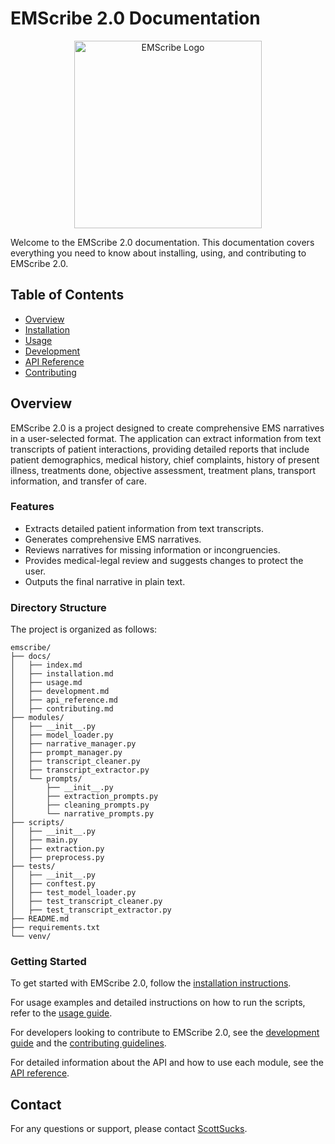 # EMScribe 2.0 Documentation

<div style="text-align: center;">
    <img src="assets/emscribe_logo_small.jpg" alt="EMScribe Logo" width="300"/>
</div>

Welcome to the EMScribe 2.0 documentation. This documentation covers everything you need to know about installing, using, and contributing to EMScribe 2.0.

## Table of Contents

- [Overview](#overview)
- [Installation](installation.md)
- [Usage](usage.md)
- [Development](development.md)
- [API Reference](api_reference.md)
- [Contributing](contributing.md)

## Overview

EMScribe 2.0 is a project designed to create comprehensive EMS narratives in a user-selected format. The application can extract information from text transcripts of patient interactions, providing detailed reports that include patient demographics, medical history, chief complaints, history of present illness, treatments done, objective assessment, treatment plans, transport information, and transfer of care.

### Features

- Extracts detailed patient information from text transcripts.
- Generates comprehensive EMS narratives.
- Reviews narratives for missing information or incongruencies.
- Provides medical-legal review and suggests changes to protect the user.
- Outputs the final narrative in plain text.

### Directory Structure

The project is organized as follows:

```plaintext
emscribe/
├── docs/
│   ├── index.md
│   ├── installation.md
│   ├── usage.md
│   ├── development.md
│   ├── api_reference.md
│   ├── contributing.md
├── modules/
│   ├── __init__.py
│   ├── model_loader.py
│   ├── narrative_manager.py
│   ├── prompt_manager.py
│   ├── transcript_cleaner.py
│   ├── transcript_extractor.py
│   └── prompts/
│       ├── __init__.py
│       ├── extraction_prompts.py
│       ├── cleaning_prompts.py
│       └── narrative_prompts.py
├── scripts/
│   ├── __init__.py
│   ├── main.py
│   ├── extraction.py
│   ├── preprocess.py
├── tests/
│   ├── __init__.py
│   ├── conftest.py
│   ├── test_model_loader.py
│   ├── test_transcript_cleaner.py
│   ├── test_transcript_extractor.py
├── README.md
├── requirements.txt
└── venv/
```

### Getting Started

To get started with EMScribe 2.0, follow the [installation instructions](installation.md).

For usage examples and detailed instructions on how to run the scripts, refer to the [usage guide](usage.md).

For developers looking to contribute to EMScribe 2.0, see the [development guide](development.md) and the [contributing guidelines](contributing.md).

For detailed information about the API and how to use each module, see the [API reference](api_reference.md).

## Contact

For any questions or support, please contact [ScottSucks](https://github.com/ScottSucksAtProgramming).
